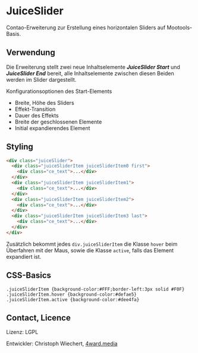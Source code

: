 JuiceSlider
===========
Contao-Erweiterung zur Erstellung eines horizontalen Sliders auf Mootools-Basis.

Verwendung
------------
Die Erweiterung stellt zwei neue Inhaltselemente ***JuiceSlider Start*** und ***JuiceSlider End*** bereit,
alle Inhaltselemente zwischen diesen Beiden werden im Slider dargestellt.

Konfigurationsoptionen des Start-Elements

* Breite, Höhe des Sliders
* Effekt-Transition
* Dauer des Effekts
* Breite der geschlossenen Elemente
* Initial expandierendes Element


Styling
---------
```html
<div class="juiceSlider">
  <div class="juiceSliderItem juiceSliderItem0 first">
    <div class="ce_text">...</div>
  </div>
  <div class="juiceSliderItem juiceSliderItem1">
    <div class="ce_text">...</div>
  </div>
  <div class="juiceSliderItem juiceSliderItem2">
    <div class="ce_text">...</div>
  </div>
  <div class="juiceSliderItem juiceSliderItem3 last">
    <div class="ce_text">...</div>
  </div>
</div>
```

Zusätzlich bekommt jedes `div.juiceSliderItem` die Klasse `hover` beim Überfahren mit der Maus,
sowie die Klasse `active`, falls das Element expandiert ist.


CSS-Basics
----------
```
.juiceSliderItem {background-color:#FFF;border-left:3px solid #F0F}
.juiceSliderItem.hover {background-color:#defae5}
.juiceSliderItem.active {background-color:#dee4fa}
```


Contact, Licence
----------------
Lizenz: LGPL

Entwickler: Christoph Wiechert, [4ward.media](http://www.4wardmedia.de)